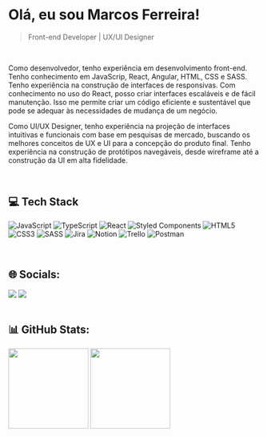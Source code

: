 # Olá, eu sou Marcos Ferreira!
>Front-end Developer | UX/UI Designer

<br>
<p>
  Como desenvolvedor, tenho experiência em desenvolvimento front-end. Tenho conhecimento em JavaScrip, React, Angular, HTML, CSS e SASS. Tenho experiência na construção de interfaces de responsivas. Com conhecimento no uso do React, posso criar interfaces escaláveis e de fácil manutenção. Isso me permite criar um código eficiente e sustentável que pode se adequar às necessidades de mudança de um negócio.
</p>
<p>
  Como UI/UX Designer, tenho experiência na projeção de interfaces intuitivas e funcionais com base em pesquisas de mercado, buscando os melhores conceitos de UX e UI para a concepção do produto final. Tenho experiência na construção de protótipos navegáveis, desde wireframe até a construção da UI em alta fidelidade.
</p>

<br>

## 💻 Tech Stack
![JavaScript](https://img.shields.io/badge/javascript-%23323330.svg?style=for-the-badge&logo=javascript&logoColor=%23F7DF1E) ![TypeScript](https://img.shields.io/badge/typescript-%23007ACC.svg?style=for-the-badge&logo=typescript&logoColor=white) ![React](https://img.shields.io/badge/react-%2320232a.svg?style=for-the-badge&logo=react&logoColor=%2361DAFB) ![Styled Components](https://img.shields.io/badge/styled--components-DB7093?style=for-the-badge&logo=styled-components&logoColor=white) ![HTML5](https://img.shields.io/badge/html5-%23E34F26.svg?style=for-the-badge&logo=html5&logoColor=white) ![CSS3](https://img.shields.io/badge/css3-%231572B6.svg?style=for-the-badge&logo=css3&logoColor=white) ![SASS](https://img.shields.io/badge/SASS-hotpink.svg?style=for-the-badge&logo=SASS&logoColor=white) ![Jira](https://img.shields.io/badge/jira-%230A0FFF.svg?style=for-the-badge&logo=jira&logoColor=white) ![Notion](https://img.shields.io/badge/Notion-%23000000.svg?style=for-the-badge&logo=notion&logoColor=white) ![Trello](https://img.shields.io/badge/Trello-%23026AA7.svg?style=for-the-badge&logo=Trello&logoColor=white) ![Postman](https://img.shields.io/badge/Postman-FF6C37?style=for-the-badge&logo=postman&logoColor=white)
  
<br>

## 🌐 Socials:
<div>
  <a href="https://www.linkedin.com/in/marcosdesigntech/" target="_blank"><img src="https://img.shields.io/badge/-LinkedIn-%230077B5?style=for-the-badge&logo=linkedin&logoColor=white" target="_blank"></a>
  <a href = "mailto:marcos_laurindo1997@hotmail.com"><img src="https://img.shields.io/badge/-Hotmail-%23333?style=for-the-badge&logo=logoColor=white" target="_blank"></a> 
</div>

<br>

## 📊 GitHub Stats:
<div>
  <img height="160em" src="https://github-readme-stats.vercel.app/api?username=marcosprofile&show_icons=true&theme=tokyonight&include_all_commits=false&count_private=false"/>
  <img height="160em" src="https://github-readme-stats.vercel.app/api/top-langs/?username=marcosprofile&layout=compact&langs_count=7&theme=tokyonight"/>
</div>

<!--![Snake animation](https://github.com/marcosprofile/marcosprofile/blob/output/github-contribution-grid-snake.svg)-->
